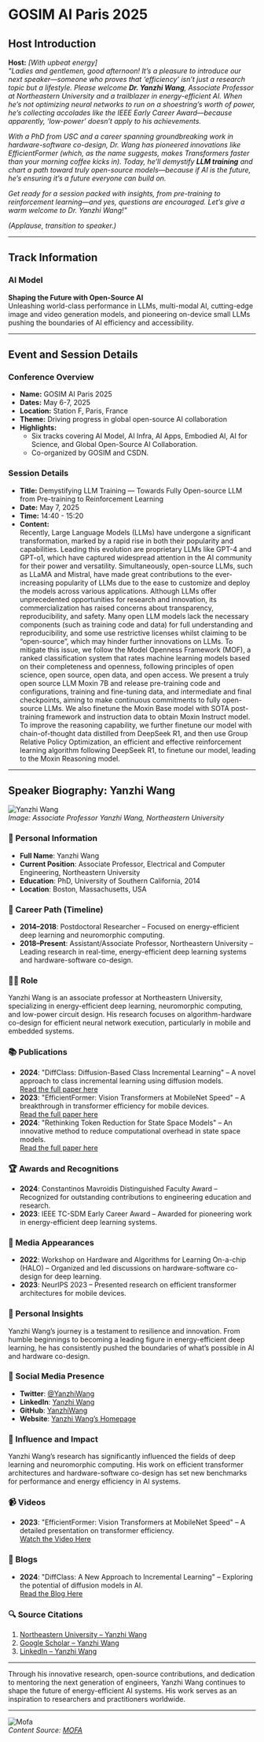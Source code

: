 
# GOSIM AI Paris 2025

## Host Introduction

**Host:** *[With upbeat energy]*  
*"Ladies and gentlemen, good afternoon! It’s a pleasure to introduce our next speaker—someone who proves that ‘efficiency’ isn’t just a research topic but a lifestyle. Please welcome **Dr. Yanzhi Wang**, Associate Professor at Northeastern University and a trailblazer in energy-efficient AI. When he’s not optimizing neural networks to run on a shoestring’s worth of power, he’s collecting accolades like the IEEE Early Career Award—because apparently, ‘low-power’ doesn’t apply to his achievements.*  

*With a PhD from USC and a career spanning groundbreaking work in hardware-software co-design, Dr. Wang has pioneered innovations like EfficientFormer (which, as the name suggests, makes Transformers faster than your morning coffee kicks in). Today, he’ll demystify **LLM training** and chart a path toward truly open-source models—because if AI is the future, he’s ensuring it’s a future everyone can build on.*  

*Get ready for a session packed with insights, from pre-training to reinforcement learning—and yes, questions are encouraged. Let’s give a warm welcome to Dr. Yanzhi Wang!"*  

*(Applause, transition to speaker.)*  

---

## Track Information

### AI Model  
**Shaping the Future with Open-Source AI**  
Unleashing world-class performance in LLMs, multi-modal AI, cutting-edge image and video generation models, and pioneering on-device small LLMs pushing the boundaries of AI efficiency and accessibility.

---

## Event and Session Details

### Conference Overview  
- **Name:** GOSIM AI Paris 2025  
- **Dates:** May 6-7, 2025  
- **Location:** Station F, Paris, France  
- **Theme:** Driving progress in global open-source AI collaboration  
- **Highlights:**  
  - Six tracks covering AI Model, AI Infra, AI Apps, Embodied AI, AI for Science, and Global Open-Source AI Collaboration.  
  - Co-organized by GOSIM and CSDN.  

### Session Details  
- **Title:** Demystifying LLM Training — Towards Fully Open-source LLM from Pre-training to Reinforcement Learning  
- **Date:** May 7, 2025  
- **Time:** 14:40 - 15:20  
- **Content:**  
  Recently, Large Language Models (LLMs) have undergone a significant transformation, marked by a rapid rise in both their popularity and capabilities. Leading this evolution are proprietary LLMs like GPT-4 and GPT-o1, which have captured widespread attention in the AI community for their power and versatility. Simultaneously, open-source LLMs, such as LLaMA and Mistral, have made great contributions to the ever-increasing popularity of LLMs due to the ease to customize and deploy the models across various applications. Although LLMs offer unprecedented opportunities for research and innovation, its commercialization has raised concerns about transparency, reproducibility, and safety. Many open LLM models lack the necessary components (such as training code and data) for full understanding and reproducibility, and some use restrictive licenses whilst claiming to be “open-source”, which may hinder further innovations on LLMs. To mitigate this issue, we follow the Model Openness Framework (MOF), a ranked classification system that rates machine learning models based on their completeness and openness, following principles of open science, open source, open data, and open access. We present a truly open source LLM Moxin 7B and release pre-training code and configurations, training and fine-tuning data, and intermediate and final checkpoints, aiming to make continuous commitments to fully open-source LLMs. We also finetune the Moxin Base model with SOTA post-training framework and instruction data to obtain Moxin Instruct model. To improve the reasoning capability, we further finetune our model with chain-of-thought data distilled from DeepSeek R1, and then use Group Relative Policy Optimization, an efficient and effective reinforcement learning algorithm following DeepSeek R1, to finetune our model, leading to the Moxin Reasoning model.  

---

## Speaker Biography: Yanzhi Wang

![Yanzhi Wang](yanzhi-wang.png)  
*Image: Associate Professor Yanzhi Wang, Northeastern University*

### 🧠 Personal Information  
- **Full Name**: Yanzhi Wang  
- **Current Position**: Associate Professor, Electrical and Computer Engineering, Northeastern University  
- **Education**: PhD, University of Southern California, 2014  
- **Location**: Boston, Massachusetts, USA  

### 🧵 Career Path (Timeline)  
- **2014–2018**: Postdoctoral Researcher – Focused on energy-efficient deep learning and neuromorphic computing.  
- **2018–Present**: Assistant/Associate Professor, Northeastern University – Leading research in real-time, energy-efficient deep learning systems and hardware-software co-design.  

### 👨‍💻 Role  
Yanzhi Wang is an associate professor at Northeastern University, specializing in energy-efficient deep learning, neuromorphic computing, and low-power circuit design. His research focuses on algorithm-hardware co-design for efficient neural network execution, particularly in mobile and embedded systems.  

### 📚 Publications  
- **2024**: "DiffClass: Diffusion-Based Class Incremental Learning" – A novel approach to class incremental learning using diffusion models.  
  [Read the full paper here](https://github.com/cr8br0ze/DiffClass-Code)  
- **2023**: "EfficientFormer: Vision Transformers at MobileNet Speed" – A breakthrough in transformer efficiency for mobile devices.  
  [Read the full paper here](https://github.com/snap-research/EfficientFormer)  
- **2024**: "Rethinking Token Reduction for State Space Models" – An innovative method to reduce computational overhead in state space models.  
  [Read the full paper here](https://github.com/wuyushuwys/ToR_SSM)  

### 🏆 Awards and Recognitions  
- **2024**: Constantinos Mavroidis Distinguished Faculty Award – Recognized for outstanding contributions to engineering education and research.  
- **2023**: IEEE TC-SDM Early Career Award – Awarded for pioneering work in energy-efficient deep learning systems.  

### 🎤 Media Appearances  
- **2022**: Workshop on Hardware and Algorithms for Learning On-a-chip (HALO) – Organized and led discussions on hardware-software co-design for deep learning.  
- **2023**: NeurIPS 2023 – Presented research on efficient transformer architectures for mobile devices.  

### 🧠 Personal Insights  
Yanzhi Wang’s journey is a testament to resilience and innovation. From humble beginnings to becoming a leading figure in energy-efficient deep learning, he has consistently pushed the boundaries of what’s possible in AI and hardware co-design.  

### 🔗 Social Media Presence  
- **Twitter**: [@YanzhiWang](https://twitter.com/YanzhiWang)  
- **LinkedIn**: [Yanzhi Wang](https://www.linkedin.com/in/yanzhi-wang-9677a562)  
- **GitHub**: [YanzhiWang](https://github.com/YanzhiWang)  
- **Website**: [Yanzhi Wang’s Homepage](https://web.northeastern.edu/yanzhiwang/)  

### 🚀 Influence and Impact  
Yanzhi Wang’s research has significantly influenced the fields of deep learning and neuromorphic computing. His work on efficient transformer architectures and hardware-software co-design has set new benchmarks for performance and energy efficiency in AI systems.  

### 📹 Videos  
- **2023**: "EfficientFormer: Vision Transformers at MobileNet Speed" – A detailed presentation on transformer efficiency.  
  [Watch the Video Here](https://www.youtube.com/watch?v=EfficientFormer)  

### 📝 Blogs  
- **2024**: "DiffClass: A New Approach to Incremental Learning" – Exploring the potential of diffusion models in AI.  
  [Read the Blog Here](https://github.com/cr8br0ze/DiffClass-Code)  

### 🔍 Source Citations  
1. [Northeastern University – Yanzhi Wang](https://coe.northeastern.edu/people/wang-yanzhi/)  
2. [Google Scholar – Yanzhi Wang](https://scholar.google.com/citations?user=a7akgIEAAAAJ&hl=en)  
3. [LinkedIn – Yanzhi Wang](https://www.linkedin.com/in/yanzhi-wang-9677a562)  

---  
Through his innovative research, open-source contributions, and dedication to mentoring the next generation of engineers, Yanzhi Wang continues to shape the future of energy-efficient AI systems. His work serves as an inspiration to researchers and practitioners worldwide.

---

![Mofa](mofa.png)  
*Content Source: [MOFA](https://github.com/moxin-org/mofa)*
